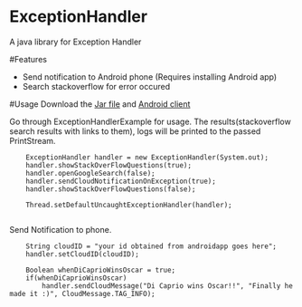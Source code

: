 # ExceptionHandler
A java library for Exception Handler

#Features
- Send notification to Android phone (Requires installing Android app)
- Search stackoverflow for error occured

#Usage
Download the <a href="https://github.com/cyn0/ExceptionHandler/releases/download/0.1/ExceptionHandler-v0.1-beta.jar">Jar file</a> and <a href="https://github.com/cyn0/ExceptionHandler/releases/download/0.1/ExceptionHandler.apk">Android client</a>

Go through ExceptionHandlerExample for usage.
The results(stackoverflow search results with links to them), logs will be printed to the passed PrintStream.

```
	ExceptionHandler handler = new ExceptionHandler(System.out);
	handler.showStackOverFlowQuestions(true);
	handler.openGoogleSearch(false);
	handler.sendCloudNotificationOnException(true);
	handler.showStackOverFlowQuestions(false);	

	Thread.setDefaultUncaughtExceptionHandler(handler);
	
```
Send Notification to phone.
```
	String cloudID = "your id obtained from androidapp goes here";
	handler.setCloudID(cloudID);
		
	Boolean whenDiCaprioWinsOscar = true;
	if(whenDiCaprioWinsOscar)
		handler.sendCloudMessage("Di Caprio wins Oscar!!", "Finally he made it :)", CloudMessage.TAG_INFO);
```



